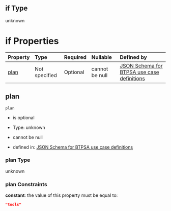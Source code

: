 ## if Type

unknown

# if Properties

| Property      | Type          | Required | Nullable       | Defined by                                                                                                                                                                                                                                  |
| :------------ | :------------ | :------- | :------------- | :------------------------------------------------------------------------------------------------------------------------------------------------------------------------------------------------------------------------------------------ |
| [plan](#plan) | Not specified | Optional | cannot be null | [JSON Schema for BTPSA use case definitions](btpsa-usecase-properties-services-items-allof-2-then-allof-21-then-allof-0-if-properties-plan.md "undefined#/properties/services/items/allOf/2/then/allOf/21/then/allOf/0/if/properties/plan") |

## plan



`plan`

*   is optional

*   Type: unknown

*   cannot be null

*   defined in: [JSON Schema for BTPSA use case definitions](btpsa-usecase-properties-services-items-allof-2-then-allof-21-then-allof-0-if-properties-plan.md "undefined#/properties/services/items/allOf/2/then/allOf/21/then/allOf/0/if/properties/plan")

### plan Type

unknown

### plan Constraints

**constant**: the value of this property must be equal to:

```json
"tools"
```

